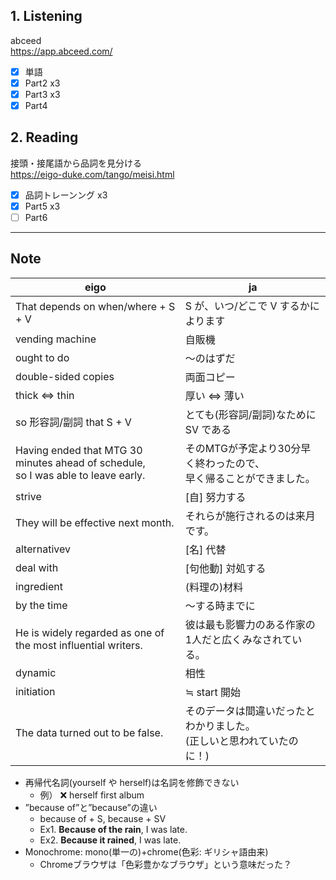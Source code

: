 ## 1. Listening
abceed  
https://app.abceed.com/

- [x] 単語
- [x] Part2 x3
- [x] Part3 x3
- [x] Part4

## 2. Reading
接頭・接尾語から品詞を見分ける  
https://eigo-duke.com/tango/meisi.html

- [x] 品詞トレーンング x3
- [x] Part5 x3
- [ ] Part6

---

## Note
eigo | ja
-- | --
That depends on when/where + S + V | S が、いつ/どこで V するかによります
vending machine | 自販機
ought to do | 〜のはずだ
double-sided copies | 両面コピー
thick ⇔ thin | 厚い ⇔ 薄い
so 形容詞/副詞 that S + V | とても(形容詞/副詞)なために SV である
Having ended that MTG  30 minutes ahead of schedule, <br>so I was able to leave early.　| そのMTGが予定より30分早く終わったので、<br>早く帰ることができました。
strive | [自] 努力する
They will be effective next month. | それらが施行されるのは来月です。
alternativev | [名] 代替
deal with | [句他動] 対処する
ingredient | (料理の)材料
by the time | ～する時までに
He is widely regarded as one of the most influential writers. | 彼は最も影響力のある作家の1人だと広くみなされている。
dynamic | 相性
initiation | ≒ start 開始
The data turned out to be false. | そのデータは間違いだったとわかりました。<br>(正しいと思われていたのに！)

- 再帰代名詞(yourself や herself)は名詞を修飾できない
    - 例） ❌ herself first album
- ”because of”と”because”の違い
    - because of + S, because + SV
    - Ex1. **Because of the rain**, I was late.
    - Ex2. **Because it rained**, I was late.
- Monochrome: mono(単一の)+chrome(色彩: ギリシャ語由来)
    - Chromeブラウザは「色彩豊かなブラウザ」という意味だった？ 
